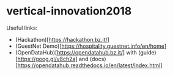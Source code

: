 # vertical-innovation2018

Useful links:
- (Hackathon)[https://hackathon.bz.it/]
- (GuestNet Demo)[https://hospitality.guestnet.info/en/home]
- (OpenDataHub)[https://opendatahub.bz.it/] with (guide)[https://goog.gl/v8ch2a] and (docs)[https://opendatahub.readthedocs.io/en/latest/index.html]
